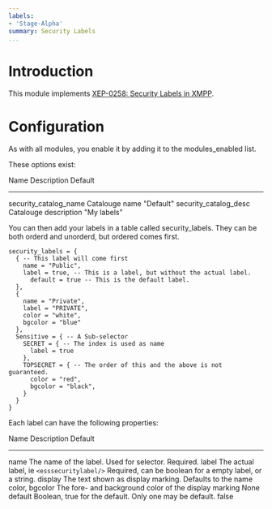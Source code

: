 ```yaml
---
labels:
- 'Stage-Alpha'
summary: Security Labels
...
```


Introduction
============

This module implements [XEP-0258: Security Labels in
XMPP](http://xmpp.org/extensions/xep-0258.htmla).

Configuration
=============

As with all modules, you enable it by adding it to the modules\_enabled
list.

These options exist:

  Name                      Description             Default
  ------------------------- ----------------------- -------------
  security\_catalog\_name   Catalouge name          "Default"
  security\_catalog\_desc   Catalouge description   "My labels"

You can then add your labels in a table called security\_labels. They
can be both orderd and unorderd, but ordered comes first.

``` {.lua}
security_labels = {
  { -- This label will come first
    name = "Public",
    label = true, -- This is a label, but without the actual label.
      default = true -- This is the default label.
  },
  {
    name = "Private",
    label = "PRIVATE",
    color = "white",
    bgcolor = "blue"
  },
  Sensitive = { -- A Sub-selector
    SECRET = { -- The index is used as name
      label = true
    },
    TOPSECRET = { -- The order of this and the above is not guaranteed.
      color = "red",
      bgcolor = "black",
    }
  }
}
```

Each label can have the following properties:

  Name             Description                                               Default
  ---------------- --------------------------------------------------------- ----------------------------------------------------------
  name             The name of the label. Used for selector.                 Required.
  label            The actual label, ie `<esssecuritylabel/>`                Required, can be boolean for a empty label, or a string.
  display          The text shown as display marking.                        Defaults to the name
  color, bgcolor   The fore- and background color of the display marking     None
  default          Boolean, true for the default. Only one may be default.   false
